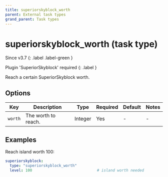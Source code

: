 ```yaml
---
title: superiorskyblock_worth
parent: External task types
grand_parent: Task types
---
```


# superiorskyblock_worth (task type)

Since v3.7
{: .label .label-green }

Plugin 'SuperiorSkyblock' required
{: .label }

Reach a certain SuperiorSkyblock worth.

## Options

| Key     | Description         | Type    | Required | Default | Notes |
|---------|---------------------|---------|----------|---------|-------|
| `worth` | The worth to reach. | Integer | Yes      | \-      | \-    |

## Examples

Reach island worth 100:

``` yaml
superiorskyblock:
  type: "superiorskyblock_worth"
  level: 100                             # island worth needed
```
